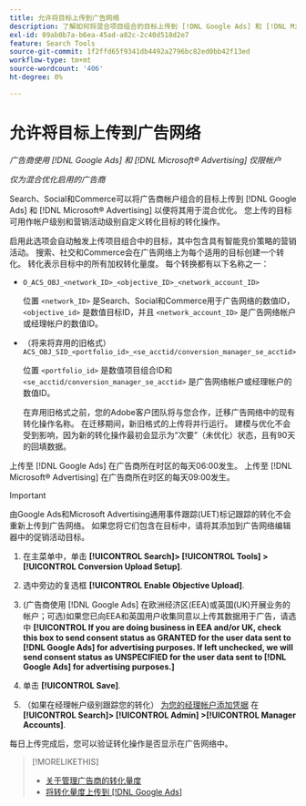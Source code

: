 ```yaml
---
title: 允许将目标上传到广告网络
description: 了解如何将混合项目组合的目标上传到 [!DNL Google Ads] 和 [!DNL Microsoft® Advertising].
exl-id: 09ab0b7a-b6ea-45ad-a82c-2c40d518d2e7
feature: Search Tools
source-git-commit: 1f2ffd65f9341db4492a2796bc82ed0bb42f13ed
workflow-type: tm+mt
source-wordcount: '406'
ht-degree: 0%

---
```


# 允许将目标上传到广告网络

*广告商使用 [!DNL Google Ads] 和 [!DNL Microsoft® Advertising] 仅限帐户*

*仅为混合优化启用的广告商*

Search、Social和Commerce可以将广告商帐户组合的目标上传到 [!DNL Google Ads] 和 [!DNL Microsoft® Advertising] 以便将其用于混合优化。 您上传的目标可用作帐户级别和营销活动级别自定义转化目标的转化操作。

启用此选项会自动触发上传项目组合中的目标，其中包含具有智能竞价策略的营销活动。 搜索、社交和Commerce会在广告网络上为每个适用的目标创建一个转化。 转化表示目标中的所有加权转化量度。 每个转换都有以下名称之一：

* `O_ACS_OBJ_<network_ID>_<objective_ID>_<network_account_ID>`

  位置 `<network_ID>` 是Search、Social和Commerce用于广告网络的数值ID， `<objective_id>` 是数值目标ID，并且 `<network_account_ID>` 是广告网络帐户或经理帐户的数值ID。

* （将来将弃用的旧格式） `ACS_OBJ_SID_<portfolio_id>_<se_acctid/conversion_manager_se_acctid>`

  位置 `<portfolio_id>` 是数值项目组合ID和 `<se_acctid/conversion_manager_se_acctid>` 是广告网络帐户或经理帐户的数值ID。

  在弃用旧格式之前，您的Adobe客户团队将与您合作，迁移广告网络中的现有转化操作名称。 在迁移期间，新旧格式的上传将并行运行。 建模与优化不会受到影响，因为新的转化操作最初会显示为“次要”（未优化）状态，且有90天的回填数据。

上传至 [!DNL Google Ads] 在广告商所在时区的每天06:00发生。 上传至 [!DNL Microsoft® Advertising] 在广告商所在时区的每天09:00发生。

>[!IMPORTANT]
>
>由Google Ads和Microsoft Advertising通用事件跟踪(UET)标记跟踪的转化不会重新上传到广告网络。 如果您将它们包含在目标中，请将其添加到广告网络编辑器中的促销活动目标。

<!--
>[!IMPORTANT]
>
>Objectives for hybrid portfolios may include conversion goals from multiple ad networks and other types of conversion metrics. However, the individual campaigns in the portfolio can't include conversion goals that aren't included in the portfolio's objective; using additional conversion goals may impact portfolio performance.
-->

<!-- Can conversions from events triggered on other ad networks be included in the portfolio (and just be ignored)? -->

1. 在主菜单中，单击 **[!UICONTROL Search]> [!UICONTROL Tools] >[!UICONTROL Conversion Upload Setup]**.

1. 选中旁边的复选框 **[!UICONTROL Enable Objective Upload]**.

1. (广告商使用 [!DNL Google Ads] 在欧洲经济区(EEA)或英国(UK)开展业务的帐户；可选)如果您已向EEA和英国用户收集同意以上传其数据用于广告，请选中 **[!UICONTROL If you are doing business in EEA and/or UK, check this box to send consent status as GRANTED for the user data sent to [!DNL Google Ads] for advertising purposes. If left unchecked, we will send consent status as UNSPECIFIED for the user data sent to [!DNL Google Ads] for advertising purposes.]**

1. 单击 **[!UICONTROL Save]**.

1. （如果在经理帐户级别跟踪您的转化） [为您的经理帐户添加凭据](/help/search-social-commerce/admin/manager-accounts.md) 在 **[!UICONTROL Search]> [!UICONTROL Admin] >[!UICONTROL Manager Accounts]**.

每日上传完成后，您可以验证转化操作是否显示在广告网络中。

>[!MORELIKETHIS]
>
>* [关于管理广告商的转化量度](/help/search-social-commerce/admin/conversion-metrics/conversion-metric-about.md)
>* [将转化量度上传到 [!DNL Google Ads]](conversion-metrics-upload-to-google.md)
